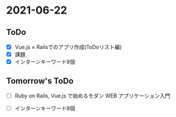 # 2021-06-22

## ToDo
- [x] Vue.js × Railsでのアプリ作成(ToDoリスト編)
- [x] 課題
- [x] インターンキーワード8個
## Tomorrow's ToDo
- [ ] Ruby on Rails, Vue.js で始めるモダン WEB アプリケーション入門
- [ ] インターンキーワード8個



